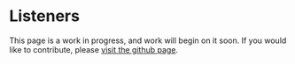 # Listeners

This page is a work in progress, and work will begin on it soon. If you would like to contribute, please [visit the github page](https://github.com/TymanWasTaken/cascade).

